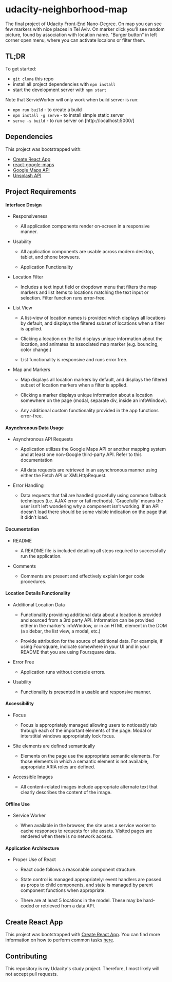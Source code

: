# udacity-neighborhood-map

The final project of Udacity Front-End Nano-Degree.
On map you can see few markers with nice places in Tel Aviv.
On marker click you'll see random picture, found by association with location name.
"Burger button" in left corner open menu, where you can activate locaions or filter them.

## TL;DR

To get started:
* `git clone` this repo
* install all project dependencies with `npm install`
* start the development server with `npm start`

Note that ServieWorker will only work when build server is run:
* `npm run build` - to create a build 
* `npm install -g serve` - to install simple static server
* `serve -s build` - to run server on [http://localhost:5000/]

## Dependencies

This project was bootstrapped with: 
* [Create React App](https://github.com/facebookincubator/create-react-app)
* [react-google-maps](https://github.com/tomchentw/react-google-maps)
* [Google Maps API](https://developers.google.com/maps/documentation/javascript/tutorial)
* [Unsplash API](https://unsplash.com)

## Project Requirements

#### Interface Design

- Responsiveness

  - All application components render on-screen in a responsive manner.

- Usability

  - All application components are usable across modern desktop, tablet, and phone browsers.

  - Application Functionality

- Location Filter

  - Includes a text input field or dropdown menu that filters the map markers and list items to locations matching the text input or selection. Filter function runs error-free.

- List View

  - A list-view of location names is provided which displays all locations by default, and displays the filtered subset of locations when a filter is applied.

  - Clicking a location on the list displays unique information about the location, and animates its associated map marker (e.g. bouncing, color change.)

  - List functionality is responsive and runs error free.

- Map and Markers

  - Map displays all location markers by default, and displays the filtered subset of location markers when a filter is applied.

  - Clicking a marker displays unique information about a location somewhere on the page (modal, separate div, inside an infoWindow).

  - Any additional custom functionality provided in the app functions error-free.

#### Asynchronous Data Usage

- Asynchronous API Requests

  - Application utilizes the Google Maps API or another mapping system and at least one non-Google third-party API. Refer to this documentation

  - All data requests are retrieved in an asynchronous manner using either the Fetch API or XMLHttpRequest.

- Error Handling

  - Data requests that fail are handled gracefully using common fallback techniques (i.e. AJAX error or fail methods). 'Gracefully' means the user isn’t left wondering why a component isn’t working. If an API doesn’t load there should be some visible indication on the page that it didn’t load.

#### Documentation

- README

  - A README file is included detailing all steps required to successfully run the application.

- Comments

  - Comments are present and effectively explain longer code procedures.

#### Location Details Functionality

- Additional Location Data

  - Functionality providing additional data about a location is provided and sourced from a 3rd party API. Information can be provided either in the marker’s infoWindow, or in an HTML element in the DOM (a sidebar, the list view, a modal, etc.)

  - Provide attribution for the source of additional data. For example, if using Foursquare, indicate somewhere in your UI and in your README that you are using Foursquare data.

- Error Free

  - Application runs without console errors.

- Usability

  - Functionality is presented in a usable and responsive manner.

#### Accessibility

- Focus

  - Focus is appropriately managed allowing users to noticeably tab through each of the important elements of the page. Modal or interstitial windows appropriately lock focus.

- Site elements are defined semantically

  - Elements on the page use the appropriate semantic elements. For those elements in which a semantic element is not available, appropriate ARIA roles are defined.

- Accessible Images

  - All content-related images include appropriate alternate text that clearly describes the content of the image.

#### Offline Use

- Service Worker

  - When available in the browser, the site uses a service worker to cache responses to requests for site assets. Visited pages are rendered when there is no network access.

#### Application Architecture

- Proper Use of React

  - React code follows a reasonable component structure.

  - State control is managed appropriately: event handlers are passed as props to child components, and state is managed by parent component functions when appropriate.

  - There are at least 5 locations in the model. These may be hard-coded or retrieved from a data API.
  
  
## Create React App

This project was bootstrapped with [Create React App](https://github.com/facebookincubator/create-react-app). You can find more information on how to perform common tasks [here](https://github.com/facebookincubator/create-react-app/blob/master/packages/react-scripts/template/README.md).

## Contributing

This repository is my Udacity's study project. Therefore, I most likely will not accept pull requests.
